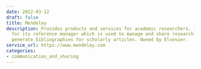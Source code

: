 ```yaml
---
date: 2022-03-12
draft: false
title: Mendeley
description: Provides products and services for academic researchers. It is most known
  for its reference manager which is used to manage and share research papers and
  generate bibliographies for scholarly articles. Owned by Elsevier.
service_url: https://www.mendeley.com
categories:
- communication_and_sharing
---
```




